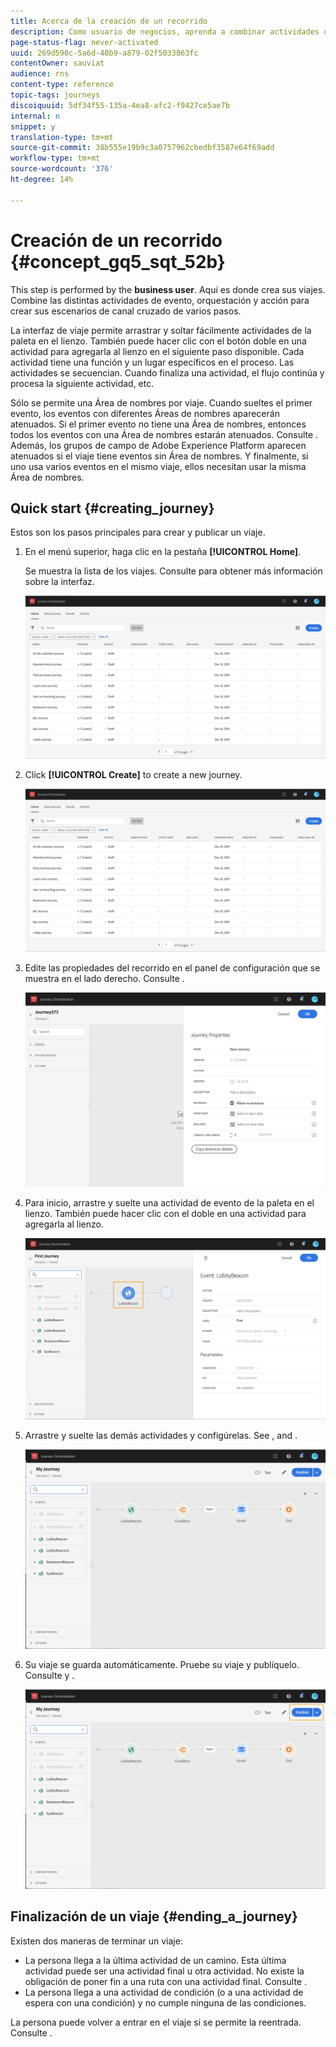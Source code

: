 ```yaml
---
title: Acerca de la creación de un recorrido
description: Como usuario de negocios, aprenda a combinar actividades de evento, orquestación y acción para construir un viaje.
page-status-flag: never-activated
uuid: 269d590c-5a6d-40b9-a879-02f5033863fc
contentOwner: sauviat
audience: rns
content-type: reference
topic-tags: journeys
discoiquuid: 5df34f55-135a-4ea8-afc2-f9427ce5ae7b
internal: n
snippet: y
translation-type: tm+mt
source-git-commit: 38b555e19b9c3a0757962cbedbf3587e64f69add
workflow-type: tm+mt
source-wordcount: '376'
ht-degree: 14%

---
```




# Creación de un recorrido {#concept_gq5_sqt_52b}

This step is performed by the **business user**. Aquí es donde crea sus viajes. Combine las distintas actividades de evento, orquestación y acción para crear sus escenarios de canal cruzado de varios pasos.

La interfaz de viaje permite arrastrar y soltar fácilmente actividades de la paleta en el lienzo. También puede hacer clic con el botón doble en una actividad para agregarla al lienzo en el siguiente paso disponible. Cada actividad tiene una función y un lugar específicos en el proceso. Las actividades se secuencian. Cuando finaliza una actividad, el flujo continúa y procesa la siguiente actividad, etc.

Sólo se permite una Área de nombres por viaje. Cuando sueltes el primer evento, los eventos con diferentes Áreas de nombres aparecerán atenuados. Si el primer evento no tiene una Área de nombres, entonces todos los eventos con una Área de nombres estarán atenuados. Consulte [](../event/selecting-the-namespace.md). Además, los grupos de campo de Adobe Experience Platform aparecen atenuados si el viaje tiene eventos sin Área de nombres. Y finalmente, si uno usa varios eventos en el mismo viaje, ellos necesitan usar la misma Área de nombres.

## Quick start {#creating_journey}

Estos son los pasos principales para crear y publicar un viaje.

1. En el menú superior, haga clic en la pestaña **[!UICONTROL Home]**.

   Se muestra la lista de los viajes. Consulte [](../building-journeys/using-the-journey-designer.md) para obtener más información sobre la interfaz.

   ![](../assets/journey30.png)

1. Click **[!UICONTROL Create]** to create a new journey.

   ![](../assets/journey31.png)

1. Edite las propiedades del recorrido en el panel de configuración que se muestra en el lado derecho. Consulte [](../building-journeys/changing-properties.md).

   ![](../assets/journey32.png)

1. Para inicio, arrastre y suelte una actividad de evento de la paleta en el lienzo. También puede hacer clic con el doble en una actividad para agregarla al lienzo.

   ![](../assets/journey33.png)

1. Arrastre y suelte las demás actividades y configúrelas. See [](../building-journeys/event-activities.md), [](../building-journeys/about-orchestration-activities.md) and [](../building-journeys/about-action-activities.md).

   ![](../assets/journey34.png)

1. Su viaje se guarda automáticamente. Pruebe su viaje y publíquelo. Consulte [](../building-journeys/testing-the-journey.md) y [](../building-journeys/publishing-the-journey.md).

   ![](../assets/journey36.png)

## Finalización de un viaje {#ending_a_journey}

Existen dos maneras de terminar un viaje:

* La persona llega a la última actividad de un camino. Esta última actividad puede ser una actividad final u otra actividad. No existe la obligación de poner fin a una ruta con una actividad final. Consulte [](../building-journeys/end-activity.md).
* La persona llega a una actividad de condición (o a una actividad de espera con una condición) y no cumple ninguna de las condiciones.

La persona puede volver a entrar en el viaje si se permite la reentrada. Consulte [](../building-journeys/changing-properties.md).

